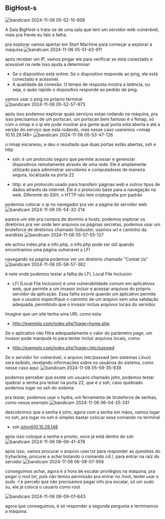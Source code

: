 ## BigHost-s
![bandicam 2024-11-06 05-52-10-858](https://github.com/user-attachments/assets/f641b7e9-18eb-4ea1-ada1-18cd423b1fbe)

A Sala BigHost-s trata-se de uma sala que tem um servidor web vulnerável, mais pra frente eu falo a falha.

pra explorar vamos apertar em Start Machine para começar a explorar a máquina
![bandicam 2024-11-06 05-51-43-911](https://github.com/user-attachments/assets/a6f82900-8f5d-46ca-81e2-dd1efa617bbd)

após receber um IP, vamos pingar ele para verificar se está conectado e acessível na rede Isso ajuda a determinar:

- Se o dispositivo está online: Se o dispositivo responde ao ping, ele está conectado e acessível.
- A qualidade da conexão: O tempo de resposta mostra a latência, ou seja, o quão rápido o dispositivo responde ao pedido de ping.

vamos usar o ping no próprio terminal
![bandicam 2024-11-06 05-52-57-973](https://github.com/user-attachments/assets/402e63f7-dccc-4ae3-bacf-924e91e2ecbf)

após isso podemos explorar quais serviços estao rodando na máquina, pra isso precisamos de um portscan, um portscan bem famoso é o Nmap, só com o nmap e o ip ele pode mostrar pra gente qual porta está
aberta e até a versão do serviço que está rodando, mas nesse caso usaremos <nmap 10.10.29.148>
![bandicam 2024-11-06 05-53-47-126](https://github.com/user-attachments/assets/3c968772-d61c-4ca6-b3f0-911e65049363)

o nmap escaneou, e deu o resultado que duas portas estão abertas, ssh e http

- ssh: é um protocolo seguro que permite acessar e gerenciar dispositivos remotamente através de uma rede. Ele é amplamente utilizado para administrar servidores e computadores de maneira segura, localizada na porta 22

- http: é um protocolo usado para transferir páginas web e outros tipos de dados através da internet. Ele é o protocolo base para a navegação na web. Diferente do SSH, o HTTP não tem criptografia por padrão

podemos colocar o ip no navegador pra ver a pagina do servidor web
![bandicam 2024-11-06 05-54-32-214](https://github.com/user-attachments/assets/fd249904-9fc0-43c4-9092-61ba16c50a7d)

parece um site pra compra de domínio e hosts, podemos explorar os diretórios pra ver onde tem arquivos ou páginas secretas, podemos usar um bruteforce de diretórios chamado Gobuster, usamos url e 
caminho da wordlists 
![bandicam 2024-11-06 05-57-55-127](https://github.com/user-attachments/assets/15c94c57-cfe9-4441-98a4-e78aa88ea307)

ele achou index.php e info.php, o info.php pode ser útil quando encontramos uma página vulneravel a LFI

navegando na página podemos ver um diretório chamado "Contat Us"
![bandicam 2024-11-06 05-58-57-382](https://github.com/user-attachments/assets/398c16bf-5e10-4b12-abca-da81cfcd3e05)

é nele onde podemos testar a falha de LFI, Local File Inclusion
- LFI (Local File Inclusion) é uma vulnerabilidade comum em aplicativos web, que permite a um invasor incluir e acessar arquivos do próprio servidor da aplicação. Essa falha ocorre quando um aplicativo permite que o usuário especifique o caminho de um arquivo sem uma validação adequada, permitindo que o invasor inclua arquivos locais do servidor.

Imagine que um site tenha uma URL como esta:

- http://exemplo.com/index.php?page=home.php

Se o aplicativo não filtra adequadamente o valor do parâmetro page, um invasor pode manipulá-lo para tentar incluir arquivos locais, como:

- http://exemplo.com/index.php?page=/etc/passwd

Se o servidor for vulnerável, o arquivo /etc/passwd (em sistemas Linux) será exibido, revelando informações sobre os usuários do sistema, como nesse caso aqui:
![bandicam 2024-11-06 05-59-35-939](https://github.com/user-attachments/assets/aa96c5f6-8532-4ce1-8fb9-ea959e796c8c)

podemos perceber que existe um usuario chamado john, podemos testar quebrar a senha pra testar na porta 22, que é o ssh, caso quebrado podemos logar no ssh do sistema

pra testar, podemos usar o hydra, um ferramenta de bruteforce de senhas, como nesse exemplo
![bandicam 2024-11-06 06-04-25-241](https://github.com/user-attachments/assets/58ec5297-ebda-460b-bb0c-bf14041fef79)

descobrimos que a senha é john, agora com a senha em mãos, vamos logar no ssh, pra logar no ssh é simples bastar colocar esse comando no terminal

- ssh john@10.10.29.148

após isso coloque a senha e pronto, voce já está dentro do ssh
![bandicam 2024-11-06 06-06-41-478](https://github.com/user-attachments/assets/3350e8b1-4dbd-4ebf-97c5-9086ac4f85df)

após isso, vamos procurar o arquivo user.txt para responder as questões do tryhackme, procurei e achei botando o comando cd /, para entrar na raíz do servidor
![bandicam 2024-11-06 06-08-07-958](https://github.com/user-attachments/assets/2b5617ee-b92b-43bd-a442-020fd481cec4)

conseguimos achar, agora é a hora de escalar privilégios na máquina, pra pegar o root.txt, pois não temos permissão pra entrar no /root, tentei usar o sudo -l e percebi que não precisamos pegar info 
pra escalar, só um sudo su, ele já coloca o usuario como root

![bandicam 2024-11-06 06-09-01-643](https://github.com/user-attachments/assets/767b1e21-d1d8-4887-8634-b92d44d7f83a)


agora que conseguimos, é só responder a segunda pergunta e terminamos a máquina.


